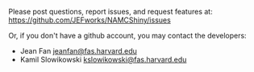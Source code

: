 Please post questions, report issues, and request features at:
<https://github.com/JEFworks/NAMCShiny/issues>

Or, if you don't have a github account, you may contact the developers:

-   Jean Fan <jeanfan@fas.harvard.edu>
-   Kamil Slowikowski <kslowikowski@fas.harvard.edu>
